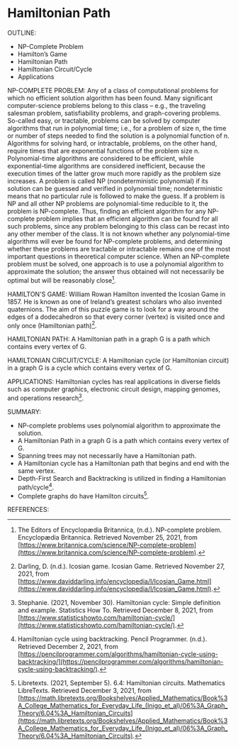 # Hamiltonian Path
OUTLINE:
- NP-Complete Problem
- Hamilton’s Game
- Hamiltonian Path
- Hamiltonian Circuit/Cycle
- Applications

NP-COMPLETE PROBLEM:
	Any of a class of computational problems for which no efficient solution algorithm has been found. Many significant computer-science problems belong to this class – e.g., the traveling salesman problem, satisfiability problems, and graph-covering problems. So-called easy, or tractable, problems can be solved by computer algorithms that run in polynomial time; i.e., for a problem of size n, the time or number of steps needed to find the solution is a polynomial function of n. Algorithms for solving hard, or intractable, problems, on the other hand, require times that are exponential functions of the problem size n. Polynomial-time algorithms are considered to be efficient, while exponential-time algorithms are considered inefficient, because the execution times of the latter grow much more rapidly as the problem size increases. A problem is called NP (nondeterministic polynomial) if its solution can be guessed and verified in polynomial time; nondeterministic means that no particular rule is followed to make the guess. If a problem is NP and all other NP problems are polynomial-time reducible to it, the problem is NP-complete. Thus, finding an efficient algorithm for any NP-complete problem implies that an efficient algorithm can be found for all such problems, since any problem belonging to this class can be recast into any other member of the class. It is not known whether any polynomial-time algorithms will ever be found for NP-complete problems, and determining whether these problems are tractable or intractable remains one of the most important questions in theoretical computer science. When an NP-complete problem must be solved, one approach is to use a polynomial algorithm to approximate the solution; the answer thus obtained will not necessarily be optimal but will be reasonably close[^1].
	
HAMILTON'S GAME:
	William Rowan Hamilton invented the Icosian Game in 1857. He is known as one of Ireland’s greatest scholars who also invented quaternions. The aim of this puzzle game is to look for a way around the edges of a dodecahedron so that every corner (vertex) is visited once and only once (Hamiltonian path)[^2].

HAMILTONIAN PATH:
	A Hamiltonian path in a graph G is a path which contains every vertex of G.

HAMILTONIAN CIRCUIT/CYCLE:
	A Hamiltonian cycle (or Hamiltonian circuit) in a graph G is a cycle which contains every vertex of G.

APPLICATIONS:
	Hamiltonian cycles has real applications in diverse fields such as computer graphics, electronic circuit design, mapping genomes, and operations research[^3].

SUMMARY:
- NP-complete problems uses polynomial algorithm to approximate the solution.
- A Hamiltonian Path in a graph G is a path which contains every vertex of G.
- Spanning trees may not necessarily have a Hamiltonian path.
- A Hamiltonian cycle has a Hamiltonian path that begins and end with the same vertex.
- Depth-First Search and Backtracking is utilized in finding a Hamiltonian path/cycle[^4].
- Complete graphs do have Hamilton circuits[^5].

REFERENCES:
[^1]: The Editors of Encyclopædia Britannica, (n.d.). NP-complete problem. Encyclopædia Britannica. Retrieved November 25, 2021, from [https://www.britannica.com/science/NP-complete-problem](https://www.britannica.com/science/NP-complete-problem).
[^2]: Darling, D. (n.d.). Icosian game. Icosian Game. Retrieved November 27, 2021, from [https://www.daviddarling.info/encyclopedia/I/Icosian_Game.html](https://www.daviddarling.info/encyclopedia/I/Icosian_Game.html).
[^3]: Stephanie. (2021, November 30). Hamiltonian cycle: Simple definition and example. Statistics How To. Retrieved December 8, 2021, from [https://www.statisticshowto.com/hamiltonian-cycle/](https://www.statisticshowto.com/hamiltonian-cycle/). 
[^4]: Hamiltonian cycle using backtracking. Pencil Programmer. (n.d.). Retrieved December 2, 2021, from [https://pencilprogrammer.com/algorithms/hamiltonian-cycle-using-backtracking/](https://pencilprogrammer.com/algorithms/hamiltonian-cycle-using-backtracking/). 
[^5]: Libretexts. (2021, September 5). 6.4: Hamiltonian circuits. Mathematics LibreTexts. Retrieved December 3, 2021, from [https://math.libretexts.org/Bookshelves/Applied_Mathematics/Book%3A_College_Mathematics_for_Everyday_Life_(Inigo_et_al)/06%3A_Graph_Theory/6.04%3A_Hamiltonian_Circuits](https://math.libretexts.org/Bookshelves/Applied_Mathematics/Book%3A_College_Mathematics_for_Everyday_Life_(Inigo_et_al)/06%3A_Graph_Theory/6.04%3A_Hamiltonian_Circuits). 
